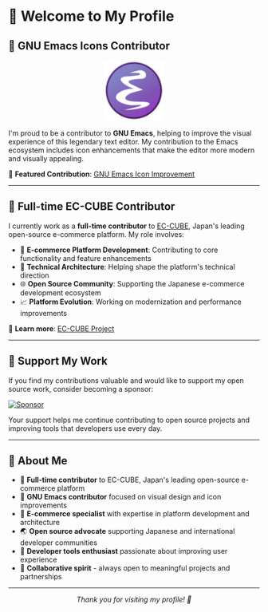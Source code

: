 # 👋 Welcome to My Profile

## 🎨 GNU Emacs Icons Contributor

<div align="center">
  <img src="https://raw.githubusercontent.com/emacs-mirror/emacs/7e09ef09a479731d01b1ca46e94ddadd73ac98e3/etc/images/icons/hicolor/scalable/apps/emacs.svg" alt="GNU Emacs Icon" width="120" height="120">
</div>

I'm proud to be a contributor to **GNU Emacs**, helping to improve the visual experience of this legendary text editor. My contribution to the Emacs ecosystem includes icon enhancements that make the editor more modern and visually appealing.

🔗 **Featured Contribution**: [GNU Emacs Icon Improvement](https://github.com/emacs-mirror/emacs/commit/c9cc64624109b5854153e048059fcf88a77d8041)

---

## 💼 Full-time EC-CUBE Contributor

I currently work as a **full-time contributor** to [EC-CUBE](https://github.com/EC-CUBE), Japan's leading open-source e-commerce platform. My role involves:

- 🛒 **E-commerce Platform Development**: Contributing to core functionality and feature enhancements
- 🔧 **Technical Architecture**: Helping shape the platform's technical direction
- 🌐 **Open Source Community**: Supporting the Japanese e-commerce development ecosystem
- 📈 **Platform Evolution**: Working on modernization and performance improvements

🔗 **Learn more**: [EC-CUBE Project](https://github.com/EC-CUBE)

---

## 💝 Support My Work

If you find my contributions valuable and would like to support my open source work, consider becoming a sponsor:

[![Sponsor](https://img.shields.io/badge/Sponsor-❤️-ff69b4?style=for-the-badge&logo=github-sponsors&logoColor=white)](https://github.com/sponsors/nanasess)

Your support helps me continue contributing to open source projects and improving tools that developers use every day.

---

## 🚀 About Me

- 💼 **Full-time contributor** to EC-CUBE, Japan's leading open-source e-commerce platform
- 🎨 **GNU Emacs contributor** focused on visual design and icon improvements
- 🛒 **E-commerce specialist** with expertise in platform development and architecture
- 🌏 **Open source advocate** supporting Japanese and international developer communities
- 🔧 **Developer tools enthusiast** passionate about improving user experience
- 🤝 **Collaborative spirit** - always open to meaningful projects and partnerships

---

<div align="center">
  <em>Thank you for visiting my profile! 🙏</em>
</div>